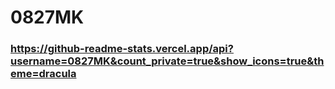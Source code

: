 #     0827MK

### https://github-readme-stats.vercel.app/api?username=0827MK&count_private=true&show_icons=true&theme=dracula
